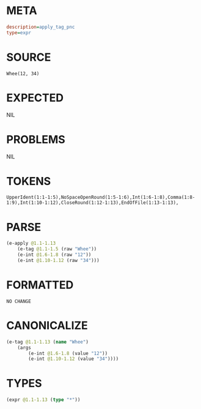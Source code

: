 # META
~~~ini
description=apply_tag_pnc
type=expr
~~~
# SOURCE
~~~roc
Whee(12, 34)
~~~
# EXPECTED
NIL
# PROBLEMS
NIL
# TOKENS
~~~zig
UpperIdent(1:1-1:5),NoSpaceOpenRound(1:5-1:6),Int(1:6-1:8),Comma(1:8-1:9),Int(1:10-1:12),CloseRound(1:12-1:13),EndOfFile(1:13-1:13),
~~~
# PARSE
~~~clojure
(e-apply @1.1-1.13
	(e-tag @1.1-1.5 (raw "Whee"))
	(e-int @1.6-1.8 (raw "12"))
	(e-int @1.10-1.12 (raw "34")))
~~~
# FORMATTED
~~~roc
NO CHANGE
~~~
# CANONICALIZE
~~~clojure
(e-tag @1.1-1.13 (name "Whee")
	(args
		(e-int @1.6-1.8 (value "12"))
		(e-int @1.10-1.12 (value "34"))))
~~~
# TYPES
~~~clojure
(expr @1.1-1.13 (type "*"))
~~~
